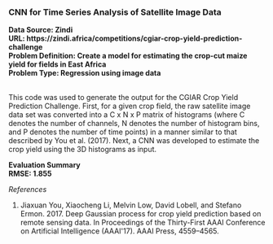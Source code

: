 <h3> CNN for Time Series Analysis of Satellite Image Data </h3>
<b> Data Source: Zindi </b> </br>
<b> URL: https://zindi.africa/competitions/cgiar-crop-yield-prediction-challenge </b> </br>
<b> Problem Definition: Create a model for estimating the crop-cut maize yield for fields in East Africa </b> </br>
<b> Problem Type: Regression using image data </b> </br> </br>

This code was used to generate the output for the CGIAR Crop Yield Prediction Challenge. First, for a given crop field, the raw satellite image data set was converted into a C x N x P matrix of histograms (where C denotes the number of channels, N denotes the number of histogram bins, and P denotes the number of time points) in a manner similar to that described by You et al. (2017). Next, a CNN was developed to estimate the crop yield using the 3D histograms as input.

<b> Evaluation Summary </b> </br>
**RMSE: 1.855**

*References*
1. Jiaxuan You, Xiaocheng Li, Melvin Low, David Lobell, and Stefano Ermon. 2017. Deep Gaussian process for crop yield prediction based on remote sensing data. In Proceedings of the Thirty-First AAAI Conference on Artificial Intelligence (AAAI'17). AAAI Press, 4559–4565.
